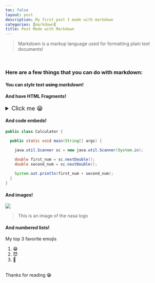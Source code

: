 ```yaml
---
toc: false
layout: post
description: My first post I made with markdown
categories: [markdown]
title: Post Made with Markdown
---
```

> Markdown is a markup language used for formatting plain text documents! 
<br>

### Here are a few things that you can do with markdown:

#### You can *style* __text__ ~~using~~ *markdown*!


#### And have HTML Fragments!
<details>
<summary style="font-size: large;">Click me 😁
</summary>
<table style="text-align: center;">
  <tr>
    <th>This is a table made in HTML!</th>
    <th>🤣</th>
  </tr>
  <tr>
    <td>😁</td>
    <td>🥺</td>
  </tr>
</table>
</details>

#### And code embeds!
```java
public class Calculator {

  public static void main(String[] args) {

    java.util.Scanner sc = new java.util.Scanner(System.in);

    double first_num = sc.nextDouble();
    double second_num = sc.nextDouble();
    
    System.out.println(first_num + second_num);
  }
}
```

#### And images!
![](https://www.nasa.gov/sites/default/files/thumbnails/image/s75-31690.jpeg)
> This is an image of the nasa logo

#### And numbered lists!
My top 3 favorite emojis
1. 😁
2. 😈
3. 🥶

<br>
Thanks for reading 😁